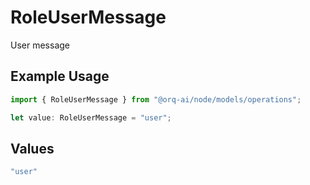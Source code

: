 # RoleUserMessage

User message

## Example Usage

```typescript
import { RoleUserMessage } from "@orq-ai/node/models/operations";

let value: RoleUserMessage = "user";
```

## Values

```typescript
"user"
```